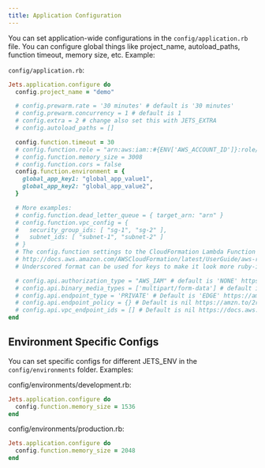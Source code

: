 ```yaml
---
title: Application Configuration
---
```


You can set application-wide configurations in the `config/application.rb` file. You can configure global things like project_name, autoload_paths, function timeout, memory size, etc. Example:

`config/application.rb`:

```ruby
Jets.application.configure do
  config.project_name = "demo"

  # config.prewarm.rate = '30 minutes' # default is '30 minutes'
  # config.prewarm.concurrency = 1 # default is 1
  # config.extra = 2 # change also set this with JETS_EXTRA
  # config.autoload_paths = []

  config.function.timeout = 30
  # config.function.role = "arn:aws:iam::#{ENV['AWS_ACCOUNT_ID']}:role/service-role/pre-created"
  # config.function.memory_size = 3008
  # config.function.cors = false
  config.function.environment = {
    global_app_key1: "global_app_value1",
    global_app_key2: "global_app_value2",
  }

  # More examples:
  # config.function.dead_letter_queue = { target_arn: "arn" }
  # config.function.vpc_config = {
  #   security_group_ids: [ "sg-1", "sg-2" ],
  #   subnet_ids: [ "subnet-1", "subnet-2" ]
  # }
  # The config.function settings to the CloudFormation Lambda Function properties.
  # http://docs.aws.amazon.com/AWSCloudFormation/latest/UserGuide/aws-resource-lambda-function.html
  # Underscored format can be used for keys to make it look more ruby-ish.

  # config.api.authorization_type = "AWS_IAM" # default is 'NONE' https://amzn.to/2qZ7zLh
  # config.api.binary_media_types = ['multipart/form-data'] # default is ['multipart/form-data'] # Changing this will update the API Gateway DNS
  # config.api.endpoint_type = 'PRIVATE' # Default is 'EDGE' https://amzn.to/2r0Iu2L, you need to set an endpoint_policy if this is 'PRIVATE'
  # config.api.endpoint_policy = {} # Default is nil https://amzn.to/2r0Iu2L
  # config.api.vpc_endpoint_ids = [] # Default is nil https://docs.aws.amazon.com/apigateway/latest/developerguide/apigateway-private-apis.html
end
```

## Environment Specific Configs

You can set specific configs for different JETS_ENV in the `config/environments` folder. Examples:

config/environments/development.rb:

```ruby
Jets.application.configure do
  config.function.memory_size = 1536
end
```

config/environments/production.rb:

```ruby
Jets.application.configure do
  config.function.memory_size = 2048
end
```

